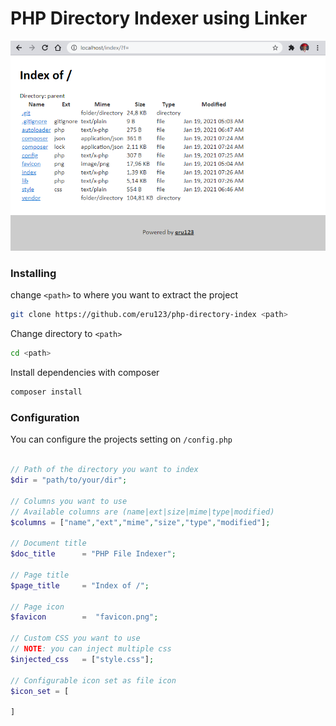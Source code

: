 # PHP Directory Indexer using Linker
![PHP Directory Indexer using Linker](demo.PNG)

### Installing
change `<path>`  to where you want to extract the project
```bash
git clone https://github.com/eru123/php-directory-index <path>
```
Change directory to `<path>`
```bash
cd <path>
```
Install dependencies with composer
```bash
composer install
```
### Configuration
You can configure the projects setting on `/config.php`
```php

// Path of the directory you want to index
$dir = "path/to/your/dir";

// Columns you want to use
// Available columns are (name|ext|size|mime|type|modified)
$columns = ["name","ext","mime","size","type","modified"];

// Document title
$doc_title      = "PHP File Indexer";

// Page title
$page_title     = "Index of /";

// Page icon
$favicon        =  "favicon.png";

// Custom CSS you want to use
// NOTE: you can inject multiple css
$injected_css   = ["style.css"];

// Configurable icon set as file icon
$icon_set = [

]
```